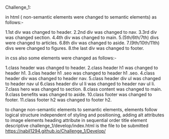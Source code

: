 Challenge_1:

in html ( non-semantic elements were changed to semantic elements) as follows:-

1.1st div was changed to header.
2.2nd div was changed to nav.
3.3rd div was changed section.
4.4th div was changed to main.
5.(5th/6th/7th) divs were changed to articles.
6.8th div was changed to aside.
7.(9th/10th/11th) divs were changed to figures.
8.the last div was changed to footer.


in css also some elements were changed as follows:-

1.class header was changed to header.
2.class header h1 was changed to header h1.
3.clas header h1 .seo was changed to header h1 .seo.
4.class header div was changed to header nav.
5.class header div ul was changed to header nav ul
6.class header div ul li was changed to header nav ul li.
7.class hero was changed to section.
8.class content was changed to main.
9.class benefits was changed to aside.
10.class footer was changed to footer.
11.class footer h2 was changed to footer h2.



































to change non-semantic elements to semantic elements,
elements follow logical structure independent of styling and positioning, 
adding alt attributes to image elements
heading attribute in sequential order
title element descriptive 
challenge_1/develop/index.html is the file to be submitted 
https://nabil1294.github.io/Challenge_1/Develop/